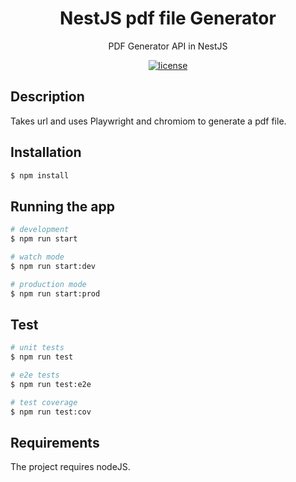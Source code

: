 <h1 align="center">NestJS pdf file Generator</h1>

<div align="center">
PDF Generator API in NestJS

[![license](https://img.shields.io/badge/license-GNU-blue.svg)](https://github.com/captain-fatbeard/pdf-generator/blob/main/LICENSE)
</div>

## Description
Takes url and uses Playwright and chromiom to generate a pdf file.

## Installation

```bash
$ npm install
```

## Running the app

```bash
# development
$ npm run start

# watch mode
$ npm run start:dev

# production mode
$ npm run start:prod
```

## Test

```bash
# unit tests
$ npm run test

# e2e tests
$ npm run test:e2e

# test coverage
$ npm run test:cov
```

## Requirements

The project requires nodeJS.
